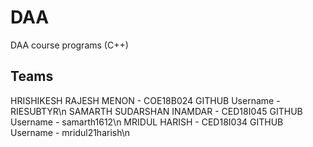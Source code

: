 # DAA
DAA course programs (C++)
## Teams
  HRISHIKESH RAJESH MENON   - COE18B024  GITHUB Username  - RIESUBTYR\n
  SAMARTH SUDARSHAN INAMDAR - CED18I045  GITHUB Username  - samarth1612\n
  MRIDUL HARISH             - CED18I034  GITHUB Username  - mridul21harish\n
  
